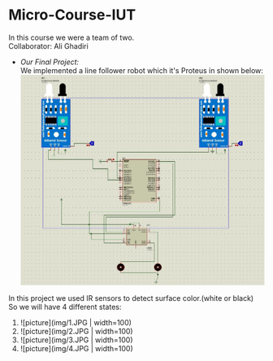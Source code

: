 # Micro-Course-IUT
In this course we were a team of two. <br/>
Collaborator: Ali Ghadiri

* *Our Final Project:* <br/>
We implemented a line follower robot which it's Proteus in shown below:<br/>
![picture](img/Capture.JPG)

In this project we used IR sensors to detect surface color.(white or black) <br/>
So we will have 4 different states:
1. ![picture](img/1.JPG | width=100)
2. ![picture](img/2.JPG | width=100)
3. ![picture](img/3.JPG | width=100)
4. ![picture](img/4.JPG | width=100)
